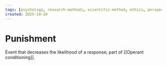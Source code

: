 ```yaml
---
tags: [psychology, research-methods, scientific-method, ethics, perspectives]
created: 2025-10-20
---
```

# Punishment

Event that decreases the likelihood of a response; part of [[Operant conditioning]].
